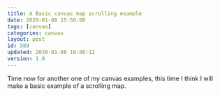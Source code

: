 ```yaml
---
title: A Basic canvas map scrolling example
date: 2020-01-08 15:58:00
tags: [canvas]
categories: canvas
layout: post
id: 589
updated: 2020-01-08 16:00:12
version: 1.0
---
```


Time now for another one of my canvas examples, this time I think I will make a basic example of a scrolling map.

<!-- more -->
